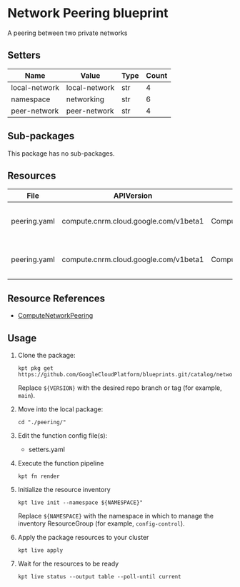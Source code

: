 <!-- BEGINNING OF PRE-COMMIT-BLUEPRINT DOCS HOOK:TITLE -->
# Network Peering blueprint


<!-- END OF PRE-COMMIT-BLUEPRINT DOCS HOOK:TITLE -->
<!-- BEGINNING OF PRE-COMMIT-BLUEPRINT DOCS HOOK:BODY -->
A peering between two private networks

## Setters

|     Name      |     Value     | Type | Count |
|---------------|---------------|------|-------|
| local-network | local-network | str  |     4 |
| namespace     | networking    | str  |     6 |
| peer-network  | peer-network  | str  |     4 |

## Sub-packages

This package has no sub-packages.

## Resources

|     File     |              APIVersion               |         Kind          |             Name              | Namespace |
|--------------|---------------------------------------|-----------------------|-------------------------------|-----------|
| peering.yaml | compute.cnrm.cloud.google.com/v1beta1 | ComputeNetworkPeering | local-network-to-peer-network | namespace |
| peering.yaml | compute.cnrm.cloud.google.com/v1beta1 | ComputeNetworkPeering | peer-network-to-local-network | namespace |

## Resource References

- [ComputeNetworkPeering](https://cloud.google.com/config-connector/docs/reference/resource-docs/compute/computenetworkpeering)

## Usage

1.  Clone the package:
    ```shell
    kpt pkg get https://github.com/GoogleCloudPlatform/blueprints.git/catalog/networking/peering@${VERSION}
    ```
    Replace `${VERSION}` with the desired repo branch or tag
    (for example, `main`).

1.  Move into the local package:
    ```shell
    cd "./peering/"
    ```

1.  Edit the function config file(s):
    - setters.yaml

1.  Execute the function pipeline
    ```shell
    kpt fn render
    ```

1.  Initialize the resource inventory
    ```shell
    kpt live init --namespace ${NAMESPACE}"
    ```
    Replace `${NAMESPACE}` with the namespace in which to manage
    the inventory ResourceGroup (for example, `config-control`).

1.  Apply the package resources to your cluster
    ```shell
    kpt live apply
    ```

1.  Wait for the resources to be ready
    ```shell
    kpt live status --output table --poll-until current
    ```

<!-- END OF PRE-COMMIT-BLUEPRINT DOCS HOOK:BODY -->
